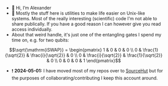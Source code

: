 - 👋 Hi, I’m Alexander
- 👀 Mostly the stuff here is utilities to make life easier on Unix-like systems. Most of the really interesting (scientific) code I'm not able to share publically. If you have a good reason I can however give you read access individually.
- About that weird handle, it's just one of the entangling gates I spend my time on, e.g. for two qubits:
```math
\sqrt{\mathrm{iSWAP}} = \begin{pmatrix}
	1 & 0                  & 0                  & 0 \\
	0 & \frac{1}{\sqrt{2}} & \frac{i}{\sqrt{2}} & 0 \\
	0 & \frac{i}{\sqrt{2}} & \frac{1}{\sqrt{2}} & 0 \\
	0 & 0                  & 0                  & 1
\end{pmatrix}
```

- ❗️ **2024-05-01:** I have moved most of my repos over to [SourceHut](https://git.sr.ht/~xan) but for the purposes of collaborating/contributing I keep this account around.
